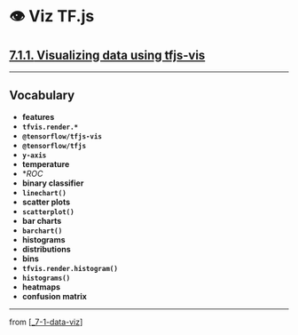 # 👁 Viz TF.js

## [**7.1.1.** Visualizing data using tfjs-vis](https://livebook.manning.com/book/deep-learning-with-javascript/chapter-7/9)

---

## **Vocabulary**

- **features**
- **`tfvis.render.*`**
- **`@tensorflow/tfjs-vis`**
- **`@tensorflow/tfjs`**
- **`y-axis`**
- **temperature**
- **ROC*
- **binary classifier**
- **`linechart()`**
- **scatter plots**
- **`scatterplot()`**
- **bar charts**
- **`barchart()`**
- **histograms**
- **distributions**
- **bins**
- **`tfvis.render.histogram()`**
- **`histograms()`**
- **heatmaps**
- **confusion matrix**

---
from [[_7-1-data-viz]]

[//begin]: # "Autogenerated link references for markdown compatibility"
[_7-1-data-viz]: _7-1-data-viz.md "7.1 👁 Data Viz"
[//end]: # "Autogenerated link references"
